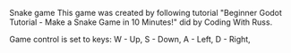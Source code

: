 Snake game
This game was created by following tutorial "Beginner Godot Tutorial - Make a Snake Game in 10 Minutes!" did by Coding With Russ.

Game control is set to keys:
  W - Up, 
  S - Down, 
  A - Left, 
  D - Right, 
